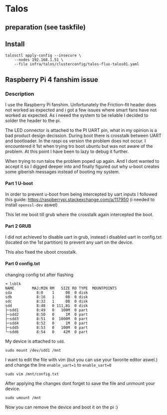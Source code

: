 # Talos

## preparation (see taskfile)

## Install

```console
talosctl apply-config --insecure \
    --nodes 192.168.1.51 \
    --file infra/talos/clusterconfig/talos-flux-talos01.yaml
```

## Raspberry Pi 4 fanshim issue

### Description

I use the Raspberry Pi fanshim. Unfortunately the Friction-fit header does not worked as expected and i got a few issues where smart fans have not worked as expected.
As i neeed the system to be reliable I decided to solder the header to the pi.

The LED connector is attached to the PI UART pin, what in my opinion is a bad product design decission. During boot there is crosstalk between UART and bootloader.
In the raspi os version the problem does not occur. I encountered it 1st when trying tro boot ubuntu but was not aware of the problem. At this point I have been to lazy to debug it further.

When trying to run talos the problem poped up again. And I dont wanted to accept it so I digged deeper into and finally figured out why u-boot creates some giberish messages instead of booting my system.

#### Part 1 U-boot

In order to prevent u-boot from being intercepted by uart inputs I followed this guide: <https://raspberrypi.stackexchange.com/a/117950> (i needed to install `openssl-dev` aswel)

This let me boot till grub where the crosstalk again intercepted the boot.

#### Part 2 GRUB

I did not achieved to disable uart in grub, instead i disabled uart in config.txt (located on the 1st partition) to prevent any uart on the device.

This also fixed the uboot crosstalk.

#### Part 0 config.txt

changing config txt after flashing

```console
➜ lsblk
NAME        MAJ:MIN RM   SIZE RO TYPE  MOUNTPOINTS
sda           8:0    1     0B  0 disk
sdb           8:16   1     0B  0 disk
sdc           8:32   1     0B  0 disk
sdd           8:48   0 111,8G  0 disk
├─sdd1        8:49   0   100M  0 part
├─sdd2        8:50   0     1M  0 part
├─sdd3        8:51   0  1000M  0 part
├─sdd4        8:52   0     1M  0 part
├─sdd5        8:53   0   100M  0 part
└─sdd6        8:54   0    42M  0 part
```

My device is attached to `sdd`.

```console
sudo mount /dev/sdd1 /mnt
```

I want to edit the file with vim (but you can use your favorite editor aswel.)
and change the line `enable_uart=1` to `enable_uart=0`

```console
sudo vim /mnt/config.txt
```

After applying the changes dont forget to save the file and unmount your device.

```console
sudo umount /mnt
```

Now you can remove the device and boot it on the pi :)
